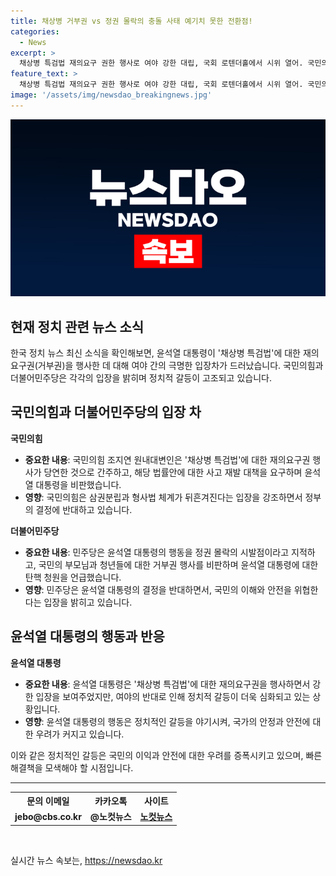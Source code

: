```yaml
---
title: 채상병 거부권 vs 정권 몰락의 충돌 사태 예기치 못한 전환점!
categories:
  - News
excerpt: >
  채상병 특검법 재의요구 권한 행사로 여야 강한 대립, 국회 로텐더홀에서 시위 열어. 국민의힘, 위헌 법률안 규탄하며 재발 방지 대책 촉구. 더불어민주당, 정권 몰락 경고하며 거부권 행사 대통령 규탄. 조국혁신당, 윤 대통령 거부는 민심 방해라고 비판. 사법 정의 파괴 주장하며 대통령 탄핵 요구.
feature_text: >
  채상병 특검법 재의요구 권한 행사로 여야 강한 대립, 국회 로텐더홀에서 시위 열어. 국민의힘, 위헌 법률안 규탄하며 재발 방지 대책 촉구. 더불어민주당, 정권 몰락 경고하며 거부권 행사 대통령 규탄. 조국혁신당, 윤 대통령 거부는 민심 방해라고 비판. 사법 정의 파괴 주장하며 대통령 탄핵 요구.
image: '/assets/img/newsdao_breakingnews.jpg'
---
```


<p><img src="/assets/img/newsdao_breakingnews.jpg" alt="flaretime 속보" /></p>

<h2>현재 정치 관련 뉴스 소식</h2>

<p data-ke-size="size16">한국 정치 뉴스 최신 소식을 확인해보면, 윤석열 대통령이 '채상병 특검법'에 대한 재의요구권(거부권)을 행사한 데 대해 여야 간의 극명한 입장차가 드러났습니다. 국민의힘과 더불어민주당은 각각의 입장을 밝히며 정치적 갈등이 고조되고 있습니다.</p>

<h2 data-ke-size="size26">국민의힘과 더불어민주당의 입장 차</h2>

<p data-ke-size="size16"><b>국민의힘</b></p>

<ul>
  <li><b>중요한 내용</b>: 국민의힘 조지연 원내대변인은 '채상병 특검법'에 대한 재의요구권 행사가 당연한 것으로 간주하고, 해당 법률안에 대한 사고 재발 대책을 요구하며 윤석열 대통령을 비판했습니다.</li>
  <li><b>영향</b>: 국민의힘은 삼권분립과 형사법 체계가 뒤흔겨진다는 입장을 강조하면서 정부의 결정에 반대하고 있습니다.</li>
</ul>

<p data-ke-size="size16"><b>더불어민주당</b></p>

<ul>
  <li><b>중요한 내용</b>: 민주당은 윤석열 대통령의 행동을 정권 몰락의 시발점이라고 지적하고, 국민의 부모님과 청년들에 대한 거부권 행사를 비판하며 윤석열 대통령에 대한 탄핵 청원을 언급했습니다.</li>
  <li><b>영향</b>: 민주당은 윤석열 대통령의 결정을 반대하면서, 국민의 이해와 안전을 위협한다는 입장을 밝히고 있습니다.</li>
</ul>

<h2 data-ke-size="size26">윤석열 대통령의 행동과 반응</h2>

<p data-ke-size="size16"><b>윤석열 대통령</b></p>

<ul>
  <li><b>중요한 내용</b>: 윤석열 대통령은 '채상병 특검법'에 대한 재의요구권을 행사하면서 강한 입장을 보여주었지만, 여야의 반대로 인해 정치적 갈등이 더욱 심화되고 있는 상황입니다.</li>
  <li><b>영향</b>: 윤석열 대통령의 행동은 정치적인 갈등을 야기시켜, 국가의 안정과 안전에 대한 우려가 커지고 있습니다.</li>
</ul>

<p data-ke-size="size16">이와 같은 정치적인 갈등은 국민의 이익과 안전에 대한 우려를 증폭시키고 있으며, 빠른 해결책을 모색해야 할 시점입니다.</p>

<hr>

<table>
  <tr>
    <th>문의 이메일</th>
    <th>카카오톡</th>
    <th>사이트</th>
  </tr>
  <tr>
    <td style="text-align: center; height: 17px;"><b>jebo@cbs.co.kr</b></td>
    <td style="text-align: center; height: 17px;"><b>@노컷뉴스</b></td>
    <td style="text-align: center; height: 17px;"><b><a href="https://url.kr/b71afn">노컷뉴스</a></b></td>
  </tr>
</table>

<p data-ke-size="size16">&nbsp;</p>
실시간 뉴스 속보는, <a href="https://newsdao.kr" rel="dofollow">https://newsdao.kr</a>


